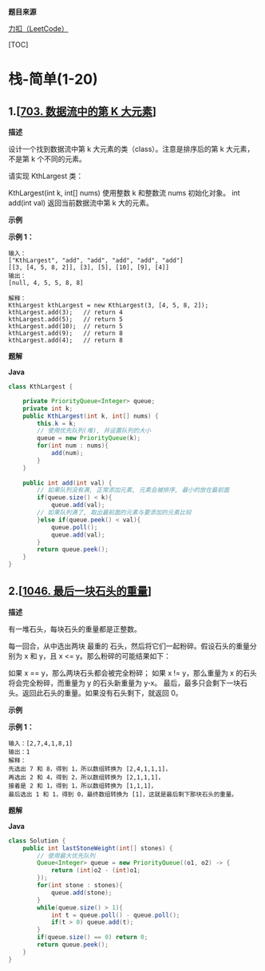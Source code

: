**题目来源**

[力扣（LeetCode）](https://leetcode-cn.com/)

[TOC]



# 栈-简单(1-20)

## 1.[[703. 数据流中的第 K 大元素](https://leetcode-cn.com/problems/kth-largest-element-in-a-stream/)]

**描述**

设计一个找到数据流中第 k 大元素的类（class）。注意是排序后的第 k 大元素，不是第 k 个不同的元素。

请实现 KthLargest 类：

KthLargest(int k, int[] nums) 使用整数 k 和整数流 nums 初始化对象。
int add(int val) 返回当前数据流中第 k 大的元素。

**示例**

**示例 1：**

```
输入：
["KthLargest", "add", "add", "add", "add", "add"]
[[3, [4, 5, 8, 2]], [3], [5], [10], [9], [4]]
输出：
[null, 4, 5, 5, 8, 8]

解释：
KthLargest kthLargest = new KthLargest(3, [4, 5, 8, 2]);
kthLargest.add(3);   // return 4
kthLargest.add(5);   // return 5
kthLargest.add(10);  // return 5
kthLargest.add(9);   // return 8
kthLargest.add(4);   // return 8
```

**题解**

**Java**

```java
class KthLargest {

    private PriorityQueue<Integer> queue;
    private int k;
    public KthLargest(int k, int[] nums) {
        this.k = k;
        // 使用优先队列(堆), 并设置队列的大小
        queue = new PriorityQueue(k);
        for(int num : nums){
            add(num);
        }
    }
    
    public int add(int val) {
        // 如果队列没有满, 正常添加元素, 元素会被排序, 最小的放在最前面
        if(queue.size() < k){
            queue.add(val);
        // 如果队列满了, 取出最前面的元素与要添加的元素比较
        }else if(queue.peek() < val){
            queue.poll();
            queue.add(val);
        }
        return queue.peek();
    }
}
```

## 2.[[1046. 最后一块石头的重量](https://leetcode-cn.com/problems/last-stone-weight/)]

**描述**

有一堆石头，每块石头的重量都是正整数。

每一回合，从中选出两块 最重的 石头，然后将它们一起粉碎。假设石头的重量分别为 x 和 y，且 x <= y。那么粉碎的可能结果如下：

如果 x == y，那么两块石头都会被完全粉碎；
如果 x != y，那么重量为 x 的石头将会完全粉碎，而重量为 y 的石头新重量为 y-x。
最后，最多只会剩下一块石头。返回此石头的重量。如果没有石头剩下，就返回 0。

**示例**

**示例 1：**

```
输入：[2,7,4,1,8,1]
输出：1
解释：
先选出 7 和 8，得到 1，所以数组转换为 [2,4,1,1,1]，
再选出 2 和 4，得到 2，所以数组转换为 [2,1,1,1]，
接着是 2 和 1，得到 1，所以数组转换为 [1,1,1]，
最后选出 1 和 1，得到 0，最终数组转换为 [1]，这就是最后剩下那块石头的重量。
```

**题解**

**Java**

```java
class Solution {
    public int lastStoneWeight(int[] stones) {
        // 使用最大优先队列
        Queue<Integer> queue = new PriorityQueue((o1, o2) -> {
            return (int)o2 - (int)o1;
        });
        for(int stone : stones){
            queue.add(stone);
        }
        while(queue.size() > 1){
            int t = queue.poll() - queue.poll();
            if(t > 0) queue.add(t);
        }
        if(queue.size() == 0) return 0;
        return queue.peek();
    }
}
```

